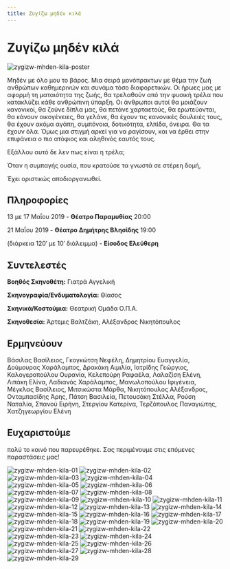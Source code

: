 ```yaml
---
title: Ζυγίζω μηδέν κιλά
---
```


# Ζυγίζω μηδέν κιλά

![zygizw-mhden-kila-poster](/img/zygizw-mhden-kila/poster.jpg)

Μηδέν με όλο μου το βάρος. Μια σειρά μονόπρακτων με θέμα την ζωή ανθρώπων καθημερινών και συνάμα τόσο διαφορετικών. Οι ήρωες μας με αφορμή τη ματαιότητα της ζωής, θα τρελαθούν από την φυσική τρέλα που κατακλύζει κάθε ανθρώπινη ύπαρξη. Οι άνθρωποι αυτοί θα μοιάζουν κανονικοί, θα ζούνε δίπλα μας, θα πετάνε χαρταετούς, θα ερωτεύονται, θα κάνουν οικογένειες, θα γελάνε, θα έχουν τις κανονικές δουλειές τους, θα έχουν ακόμα αγάπη, συμπόνοια, δοτικότητα, ελπίδα, όνειρα. Θα τα έχουν όλα. Όμως μια στιγμή αρκεί για να ραγίσουν, και να έρθει στην επιφάνεια ο πιο ατόφιος και αληθινός εαυτός τους.

Εξάλλου αυτό δε λεν πως είναι η τρέλα;

Όταν η συμπαγής ουσία, που κρατούσε τα γνωστά σε στέρεη δομή,

Έχει οριστικώς αποδιοργανωθεί.

## Πληροφορίες
13 με 17 Μαΐου 2019 - **Θέατρο Παραμυθίας** 20:00

21 Μαΐου 2019 - **Θέατρο Δημήτρης Βλησίδης** 19:00

(διάρκεια 120′ με 10′ διάλειμμα) - **Είσοδος Ελεύθερη**

## Συντελεστές
**Βοηθός Σκηνοθέτη:** Γιατρά Αγγελική

**Σκηνογραφία/Ενδυματολογία:** Θίασος

**Σκηνικά/Κοστούμια:** Θεατρική Ομάδα Ο.Π.Α.

**Σκηνοθεσία:** Άρτεμις Βαλτζάκη, Αλέξανδρος Νικητόπουλος

## Ερμηνεύουν
Βάσιλας Βασίλειος, Γκογκώτση Νεφέλη, Δημητρίου Ευαγγελία, Δούμουρας Χαράλαμπος, Δρακάκη Αιμιλία, Ιατρίδης Γεώργιος, Καλογεροπούλου Ουρανία, Κελεπούρη Ραφαέλα, Λαλαζίση Ελένη, Λιπάκη Ελίνα, Λαδιανός Χαράλαμπος, Μανωλοπούλου Ιφιγένεια, Μέγκλας Βασίλειος, Μιτσικώστα Μάρθα, Νικητόπουλος Αλέξανδρος, Ονταμπασίδης Άρης, Πάτση Βασιλεία, Πετουσάκη Στέλλα, Ρούση Ναταλία, Σπανού Ειρήνη, Στεργίου Κατερίνα, Τερζόπουλος Παναγιώτης, Χατζηγεωργίου Ελένη

## Ευχαριστούμε 
πολύ το κοινό που παρευρέθηκε. Σας περιμένουμε στις επόμενες παραστάσεις μας!

![zygizw-mhden-kila-01](/img/zygizw-mhden-kila/01.jpg)
![zygizw-mhden-kila-02](/img/zygizw-mhden-kila/02.jpg)
![zygizw-mhden-kila-03](/img/zygizw-mhden-kila/03.jpg)
![zygizw-mhden-kila-04](/img/zygizw-mhden-kila/04.jpg)
![zygizw-mhden-kila-05](/img/zygizw-mhden-kila/05.jpg)
![zygizw-mhden-kila-06](/img/zygizw-mhden-kila/06.jpg)
![zygizw-mhden-kila-07](/img/zygizw-mhden-kila/07.jpg)
![zygizw-mhden-kila-08](/img/zygizw-mhden-kila/08.jpg)
![zygizw-mhden-kila-09](/img/zygizw-mhden-kila/09.jpg)
![zygizw-mhden-kila-10](/img/zygizw-mhden-kila/10.jpg)
![zygizw-mhden-kila-11](/img/zygizw-mhden-kila/11.jpg)
![zygizw-mhden-kila-12](/img/zygizw-mhden-kila/12.jpg)
![zygizw-mhden-kila-13](/img/zygizw-mhden-kila/13.jpg)
![zygizw-mhden-kila-14](/img/zygizw-mhden-kila/14.jpg)
![zygizw-mhden-kila-15](/img/zygizw-mhden-kila/15.jpg)
![zygizw-mhden-kila-16](/img/zygizw-mhden-kila/16.jpg)
![zygizw-mhden-kila-17](/img/zygizw-mhden-kila/17.jpg)
![zygizw-mhden-kila-18](/img/zygizw-mhden-kila/18.jpg)
![zygizw-mhden-kila-19](/img/zygizw-mhden-kila/19.jpg)
![zygizw-mhden-kila-20](/img/zygizw-mhden-kila/20.jpg)
![zygizw-mhden-kila-21](/img/zygizw-mhden-kila/21.jpg)
![zygizw-mhden-kila-22](/img/zygizw-mhden-kila/22.jpg)
![zygizw-mhden-kila-23](/img/zygizw-mhden-kila/23.jpg)
![zygizw-mhden-kila-24](/img/zygizw-mhden-kila/24.jpg)
![zygizw-mhden-kila-25](/img/zygizw-mhden-kila/25.jpg)
![zygizw-mhden-kila-26](/img/zygizw-mhden-kila/26.jpg)
![zygizw-mhden-kila-27](/img/zygizw-mhden-kila/27.jpg)
![zygizw-mhden-kila-28](/img/zygizw-mhden-kila/28.jpg)
![zygizw-mhden-kila-29](/img/zygizw-mhden-kila/29.jpg)
